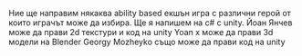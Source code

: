 Ние ще направим някаква ability based екшън игра с различни герой от които играчът може да избира. Ще я напишем на c# с unity.
Йоан Янчев може да прави 2d текстури и код на unity
Yoan x може да прави 3d модели на Blender
Georgy Mozheyko също може да прави код на unity
